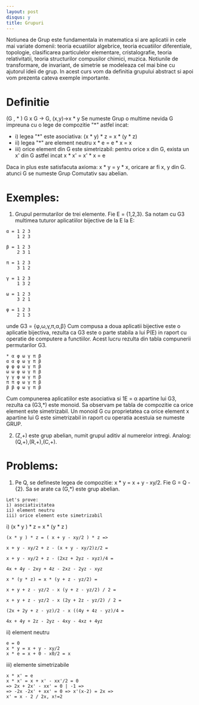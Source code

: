 ```yaml
---
layout: post
disqus: y
title: Grupuri
---
```


Notiunea de Grup este fundamentala in matematica si are aplicatii in cele mai variate domenii: teoria ecuatiilor algebrice, teoria ecuatiilor diferentiale, topologie, clasificarea particulelor elementare, cristalografie, teoria relativitatii, teoria structurilor compusilor chimici, muzica. Notiunile de transformare, de invariant, de simetrie se modeleaza cel mai bine cu ajutorul ideii de grup. In acest curs vom da definitia grupului abstract si apoi vom prezenta cateva exemple importante.

# Definitie

(G , * ) G x G -> G, (x,y)->x * y
Se numeste Grup o multime nevida G impreuna cu o lege de compozitie "*" astfel incat:

* i) legea "*" este asociativa: (x * y) * z = x * (y * z)
* ii) legea "*" are element neutru x * e = e * x = x
* iii) orice element din G este simetrizabil: pentru orice x din G, exista un x' din G
astfel incat x * x' = x' * x = e  

Daca in plus este satisfacuta axioma:
x * y = y * x, oricare ar fi x, y din G. atunci G se numeste Grup Comutativ sau abelian.

# Exemples:

1) Grupul permutarilor de trei elemente. Fie E = {1,2,3}.
Sa notam cu G3 multimea tuturor aplicatiilor bijective de la E la E:
```
α = 1 2 3
    1 2 3

β = 1 2 3
    2 3 1

π = 1 2 3
    3 1 2

γ = 1 2 3
    1 3 2

ω = 1 2 3
    3 2 1

φ = 1 2 3
    2 1 3
```
unde G3 = {φ,ω,γ,π,α,β}
Cum compusa a doua aplicatii bijective este o aplicatie bijectiva, rezulta ca G3 este o parte stabila a lui P(E) in raport cu operatie de computere a functiilor. Acest lucru rezulta din tabla compunerii permutarilor G3.
```
* α φ ω γ π β
α α φ ω γ π β
φ φ φ ω γ π β
ω ω φ ω γ π β
γ γ φ ω γ π β
π π φ ω γ π β
β β φ ω γ π β
```
Cum compunerea aplicatiilor este asociativa si 1E = α apartine lui G3, rezulta ca (G3,*) este monoid. Sa observam pe tabla de compozitie ca orice element este simetrizabil. Un monoid G cu proprietatea ca orice element x apartine lui G este simetrizabil in raport cu operatia acestuia se numeste GRUP.

2) (Z,+) este grup abelian, numit grupul aditiv al numerelor intregi. Analog: (Q,+),(R,+),(C,+).

# Problems:

1) Pe Q, se defineste  legea de compozitie:
x * y = x + y - xy/2. Fie G = Q - {2}. Sa se arate ca (G,*) este grup abelian.

```
Let's prove:
i) asociativitatea
ii) element neutru
iii) orice element este simetrizabil
```

i) (x * y ) * z = x * (y * z )

```
(x * y ) * z = ( x + y - xy/2 ) * z =>

x + y - xy/2 + z - (x + y - xy/2)z/2 =

x + y - xy/2 + z - (2xz + 2yz - xyz)/4 =

4x + 4y - 2xy + 4z - 2xz - 2yz - xyz

x * (y * z) = x * (y + z - yz/2) =

x + y + z - yz/2 - x (y + z - yz/2) / 2 =

x + y + z - yz/2 - x (2y + 2z - yz/2) / 2 =

(2x + 2y + z - yz)/2 - x ((4y + 4z - yz)/4 =

4x + 4y + 2z - 2yz - 4xy - 4xz + 4yz
```

ii) element neutru

```
e = 0
x * y = x + y - xy/2
x * e = x + 0 - x0/2 = x
```
iii) elemente simetrizabile
```
x * x' = e
x * x' = x + x' - xx'/2 = 0
=> 2x + 2x' - xx' = 0 | -1 =>
=> -2x -2x' + xx' = 0 => x'(x-2) = 2x =>
x' = x - 2 / 2x, x!=2
```
